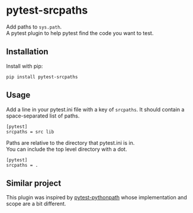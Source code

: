 # pytest-srcpaths

Add paths to `sys.path`.  
A pytest plugin to help pytest find the code you want to test.


## Installation

Install with pip:

    pip install pytest-srcpaths


## Usage

Add a line in your pytest.ini file with a key of `srcpaths`.
It should contain a space-separated list of paths.

    [pytest]
    srcpaths = src lib

Paths are relative to the directory that pytest.ini is in.  
You can include the top level directory with a dot.

    [pytest]
    srcpaths = .

## Similar project

This plugin was inspired by [pytest-pythonpath](https://pypi.org/project/pytest-pythonpath/) whose implementation and scope are a bit different.
